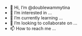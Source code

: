 - 👋 Hi, I’m @doublewammytina
- 👀 I’m interested in ...
- 🌱 I’m currently learning ...
- 💞️ I’m looking to collaborate on ...
- 📫 How to reach me ...

<!---
doublewammytina/doublewammytina is a ✨ special ✨ repository because its `README.md` (this file) appears on your GitHub profile.
You can click the Preview link to take a look at your changes.
--->
